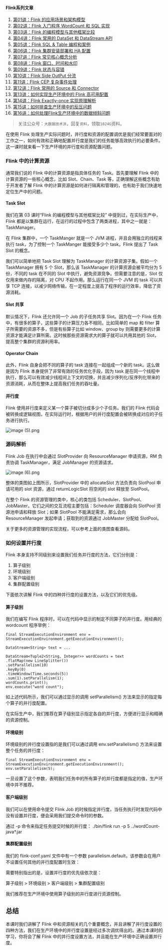 ####  Flink系列文章
1. [第01讲：Flink 的应用场景和架构模型](https://www.ikeguang.com/?p=1976)
2. [第02讲：Flink 入门程序 WordCount 和 SQL 实现](https://www.ikeguang.com/?p=1977)
3. [第03讲：Flink 的编程模型与其他框架比较](https://www.ikeguang.com/?p=1978)
4. [第04讲：Flink 常用的 DataSet 和 DataStream API](https://www.ikeguang.com/?p=1982)
5. [第05讲：Flink SQL & Table 编程和案例](https://www.ikeguang.com/?p=1983)
6. [第06讲：Flink 集群安装部署和 HA 配置](https://www.ikeguang.com/?p=1985)
7. [第07讲：Flink 常见核心概念分析](https://www.ikeguang.com/?p=1986)
8. [第08讲：Flink 窗口、时间和水印](https://www.ikeguang.com/?p=1987)
9. [第09讲：Flink 状态与容错](https://www.ikeguang.com/?p=1988)
1. [第10讲：Flink Side OutPut 分流](https://www.ikeguang.com/?p=1991)
1. [第11讲：Flink CEP 复杂事件处理](https://www.ikeguang.com/?p=1992)
1. [第12讲：Flink 常用的 Source 和 Connector](https://www.ikeguang.com/?p=1993)
1. [第13讲：如何实现生产环境中的 Flink 高可用配置](https://www.ikeguang.com/?p=1994)
1. [第14讲：Flink Exactly-once 实现原理解析](https://www.ikeguang.com/?p=1995)
15. [第15讲：如何排查生产环境中的反压问题](https://www.ikeguang.com/?p=1998)
16. [第16讲：如何处理Flink生产环境中的数据倾斜问题](https://www.ikeguang.com/?p=1999)

> 关注公众号：`大数据技术派`，回复`资料`，领取`1024G`资料。

在使用 Flink 处理生产实际问题时，并行度和资源的配置调优是我们经常要面对的工作之一，如何有效和正确地配置并行度是我们的任务能够高效执行的必要条件。这一课时就来看一下生产环境的并行度和资源配置问题。

### Flink 中的计算资源
通常我们说的 Flink 中的计算资源是指具体任务的 Task。首先要理解 Flink 中的计算资源的一些核心概念，比如 Slot、Chain、Task 等，正确理解这些概念有助于开发者了解 Flink 中的计算资源是如何进行隔离和管理的，也有助于我们快速地定位生产中的问题。

#### Task Slot
我们在第 03 课时“Flink 的编程模型与其他框架比较” 中提到过，在实际生产中，Flink 都是以集群在运行，在运行的过程中包含了两类进程，其中之一就是：TaskManager。

在 Flink 集群中，一个 TaskManger 就是一个 JVM 进程，并且会用独立的线程来执行 task，为了控制一个 TaskManger 能接受多少个 task，Flink 提出了 Task Slot 的概念。

我们可以简单地把 Task Slot 理解为 TaskManager 的计算资源子集。假如一个 TaskManager 拥有 5 个 Slot，那么该 TaskManager 的计算资源会被平均分为 5 份，不同的 task 在不同的 Slot 中执行，避免资源竞争。但需要注意的是，Slot 仅仅用来做内存的隔离，对 CPU 不起作用。那么运行在同一个 JVM 的 task 可以共享 TCP 连接，以减少网络传输，在一定程度上提高了程序的运行效率，降低了资源消耗。



#### Slot 共享
默认情况下，Flink 还允许同一个 Job 的子任务共享 Slot。因为在一个 Flink 任务中，有很多的算子，这些算子的计算压力各不相同，比如简单的 map 和 filter 算子所需要的资源不多，但是有些算子比如 window、group by 则需要更多的计算资源才能满足计算所需。这时候那些资源需求大的算子就可以共用其他的 Slot，提高整个集群的资源利用率。

#### Operator Chain
此外，Flink 自身会把不同的算子的 task 连接在一起组成一个新的 task。这么做是因为 Flink 本身提供了非常有效的任务优化手段，因为 task 是在同一个线程中执行，那么可以有效减少线程间上下文的切换，并且减少序列化/反序列化带来的资源消耗，从而在整体上提高我们任务的吞吐量。

#### 并行度
Flink 使用并行度来定义某一个算子被切分成多少个子任务。我们的 Flink 代码会被转换成逻辑视图，在实际运行时，根据用户的并行度配置会被转换成对应的子任务进行执行。

![image (5).png](https://oss.ikeguang.com/image/202302081533367.png)

### 源码解析
Flink Job 在执行中会通过 SlotProvider 向 ResourceManager 申请资源，RM 负责协调 TaskManager，满足 JobManager 的资源请求。

![image (6).png](https://oss.ikeguang.com/image/202302081533518.png)

整体的类图如上图所示，SlotProvider 中的 allocateSlot 方法负责向 SlotPool 申请可用的 slot 资源，通过 returnLogicSlot 将空闲的 slot 释放至 SlotPool。

在整个 Flink 的资源管理的类中，核心的类包括 Scheduler、SlotPool、JobMaster。它们之间的交互流程主要包括：Scheduler 调度器会向 SlotPool 资源池申请和释放 Slot；如果 SlotPool 不能满足需求，那么会向 ResourceManager 发起申请；获取到的资源通过 JobMaster 分配给 SlotPool。

关于更多的资源管理的实现流程，可以参考上面的类图查看源码。

### 如何设置并行度
Flink 本身支持不同级别来设置我们任务并行度的方法，它们分别是：

1. 算子级别
2. 环境级别
3. 客户端级别
4. 集群配置级别

下面依次讲解 Flink 中的四种并行度的设置方法，以及它们的优先级。

#### 算子级别
我们在编写 Flink 程序时，可以在代码中显示的制定不同算子的并行度。用经典的 wordcount 程序举例：

```
final StreamExecutionEnvironment env = StreamExecutionEnvironment.getExecutionEnvironment();
 
DataStream<String> text = ...
 
DataStream<Tuple2<String, Integer>> wordCounts = text
.flatMap(new LineSplitter())
.setParallelism(10)
.keyBy(0)
.timeWindow(Time.seconds(5))
.sum(1).setParallelism(1);
wordCounts.print();
env.execute("word count");
```

如上述代码所示，我们可以通过显示的调用 setParallelism() 方法来显示的指定每个算子的并行度配置。

在实际生产中，我们推荐在算子级别显示指定各自的并行度，方便进行显示和精确的资源控制。

#### 环境级别
环境级别的并行度设置指的是我们可以通过调用 env.setParallelism() 方法来设置整个任务的并行度：

```
final StreamExecutionEnvironment env = StreamExecutionEnvironment.getExecutionEnvironment();
env.setParallelism(5);
```

一旦设置了这个参数，表明我们任务中的所有算子的并行度都是指定的值，生产环境中并不推荐。

#### 客户端级别
我们可以在使用命令提交 Flink Job 的时候指定并行度，当任务执行时发现代码中没有设置并行度，便会采用我们提交命令时的参数。

通过 -p 命令来指定任务提交时候的并行度：
./bin/flink run -p 5 ../wordCount-java*.jar
#### 集群配置级别

我们的 flink-conf.yaml 文件中有一个参数 parallelism.default，该参数会在用户不设置任何其他的并行度配置时生效：

需要特别指出的是，设置并行度的优先级依次是：

算子级别 > 环境级别 > 客户端级别 > 集群配置级别

我们推荐在生产环境中使用算子级别的并行度进行资源控制。

## 总结
本课时我们讲解了 Flink 中和资源相关的几个重要概念，并且讲解了并行度设置的四种方法，我们在生产环境中的并行度设置是经过多次调优得出的。通过本课时的学习，你将会了解 Flink 中的并行度设置方法，并且能在生产环境中正确设置并行度。

